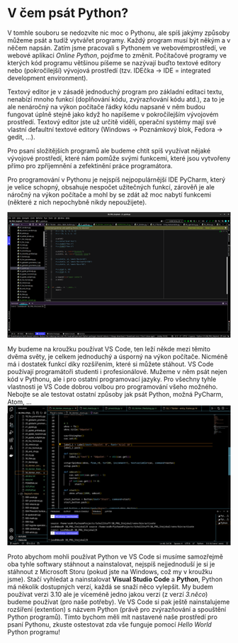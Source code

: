# V čem psát Python?
V tomhle souboru se nedozvíte nic moc o Pythonu, ale spíš jakýmy způsoby můžeme psát a tudíž vytvářet programy. Každý program musí být někým a v něčem napsán. Zatím jsme pracovali s Pythonem ve webovémprostředí, ve webové aplikaci *Online Python*, pojďme to změnit. Počítačové programy ve kterých kód programu většinou píšeme se nazývají buďto textové editory nebo (pokročilejší) vývojová prostředí (tzv. IDEčka -> IDE = integrated development environment).

Textový editor je v zásadě jednoduchý program pro základní editaci textu, nenabízí mnoho funkcí (doplňování kódu, zvýrazňování kódu atd.), za to je ale nenáročný na výkon počítače řádky kódu napsané v něm budou fungovat úplně stejně jako když ho napíšeme v pokročilejším vývojovém prostředí. Textový editor jste už určitě viděli, operační systémy mají své vlastní defaultní textové editory (Windows -> Poznámkový blok, Fedora -> gedit, ...).

Pro psaní složitějších programů ale budeme chtít spíš využívat nějaké vývojové prostředí, které nám pomůže svými funkcemi, které jsou vytvořeny přímo pro zpříjemnění a zefektinění práce programátora.

Pro programování v Pythonu je nejspíš nejpopulárnější IDE PyCharm, který je velice schopný, obsahuje nespočet užitečných funkcí, zárověň je ale náročný na výkon počítače a mohl by se zdát až moc nabytí funkcemi (některé z nich nepochybně nikdy nepoužijete).

 ![Ukázka Pycharm](/obrazky/pycharm.png)

My budeme na kroužku používat VS Code, ten leží někde mezi těmito dvěma světy, je celkem jednoduchý a úsporný na výkon počítače. Nicméně má i dostatek funkcí díky rozšířením, které si můžete stáhout. VS Code používají programátoři studenti i profesionálové. Mužeme v něm psát nejen kód v Pythonu, ale i pro ostatní programovací jazyky. Pro všechny tyhle vlastnosti je VS Code dobrou volbou pro programování všeho možného. Nebojte se ale testovat ostatní způsoby jak psát Python, možná PyCharm, Atom, ...
![Ukázka VSCode](/obrazky/vscode.png)

Proto abychom mohli používat Python ve VS Code si musíme samozřejmě oba tyhle softwary stáhnout a nainstalovat, nejspíš nejjednoduší je si je stáhnout z Microsoft Storu (pokud jste na Windows, což my v kroužku jsme). Stačí vyhledat a nainstalovat **Visual Studio Code** a **Python**, Python má několik dostupných verzí, každá se snaží něco vylepšit. My budem používat verzi 3.10 ale je víceméně jedno jakou verzi (z verzí *3.něco*) budeme používat (pro naše potřeby). Ve VS Code si pak ještě nainstalujeme rozšíření (extention) s názvem Python (právě pro zvýrazňování a spouštění Python programů). Tímto bychom měli mít nastavené naše prostředí pro psaní Pythonu, zkuste ostestovat zda vše funguje pomocí *Hello World* Python programu!